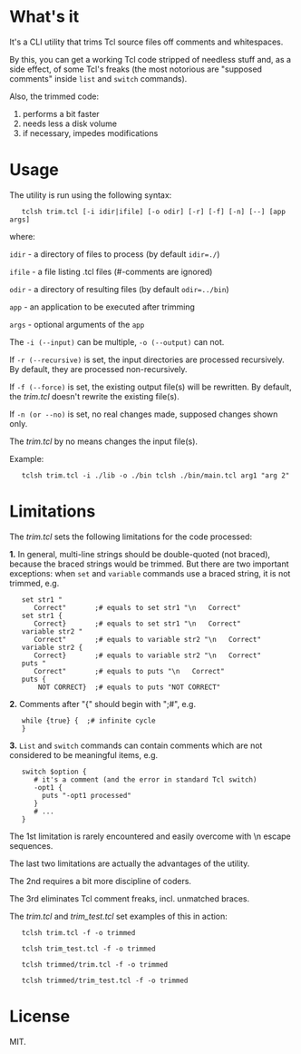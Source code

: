 # What's it #

 It's a CLI utility that trims Tcl source files off comments and whitespaces.

 By this, you can get a working Tcl code stripped of needless stuff and, as a side effect, of some Tcl's freaks (the most notorious are "supposed comments" inside `list` and `switch` commands).

 Also, the trimmed code:

  1. performs a bit faster
  2. needs less a disk volume
  3. if necessary, impedes modifications

# Usage #

  The utility is run using the following syntax:

       tclsh trim.tcl [-i idir|ifile] [-o odir] [-r] [-f] [-n] [--] [app args]

  where:

  ` idir `  - a directory of files to process (by default `idir=./`)

  ` ifile ` - a file listing .tcl files (#-comments are ignored)

  ` odir `  - a directory of resulting files (by default `odir=../bin`)

  ` app `   - an application to be executed after trimming

  ` args `  - optional arguments of the `app`

 The `-i (--input)` can be multiple, `-o (--output)` can not.

 If `-r (--recursive)` is set, the input directories are processed
 recursively. By default, they are processed non-recursively.

 If `-f (--force)` is set, the existing output file(s) will be rewritten.
 By default, the *trim.tcl* doesn't rewrite the existing file(s).

 If `-n (or --no)` is set, no real changes made, supposed changes shown only.

 The *trim.tcl* by no means changes the input file(s).

 Example:

       tclsh trim.tcl -i ./lib -o ./bin tclsh ./bin/main.tcl arg1 "arg 2"

# Limitations #

The *trim.tcl* sets the following limitations for the code processed:

**1.** In general, multi-line strings should be double-quoted (not braced),
  because the braced strings would be trimmed. But there are two important
  exceptions: when `set` and `variable` commands use a braced string, it
  is not trimmed, e.g.

       set str1 "
          Correct"       ;# equals to set str1 "\n   Correct"
       set str1 {
          Correct}       ;# equals to set str1 "\n   Correct"
       variable str2 "
          Correct"       ;# equals to variable str2 "\n   Correct"
       variable str2 {
          Correct}       ;# equals to variable str2 "\n   Correct"
       puts "
          Correct"       ;# equals to puts "\n   Correct"
       puts {
           NOT CORRECT}  ;# equals to puts "NOT CORRECT"

**2.** Comments after "{" should begin with ";#", e.g.

       while {true} {  ;# infinite cycle
       }

**3.** `List` and `switch` commands can contain comments which are not
  considered to be meaningful items, e.g.

       switch $option {
          # it's a comment (and the error in standard Tcl switch)
          -opt1 {
            puts "-opt1 processed"
          }
          # ...
       }

 The 1st limitation is rarely encountered and easily overcome with
 \n escape sequences.

 The last two limitations are actually the advantages of the utility.

 The 2nd requires a bit more discipline of coders.

 The 3rd eliminates Tcl comment freaks, incl. unmatched braces.

 The *trim.tcl* and *trim_test.tcl* set examples of this in action:

       tclsh trim.tcl -f -o trimmed
  
       tclsh trim_test.tcl -f -o trimmed
  
       tclsh trimmed/trim.tcl -f -o trimmed
  
       tclsh trimmed/trim_test.tcl -f -o trimmed

# License #

 MIT.
